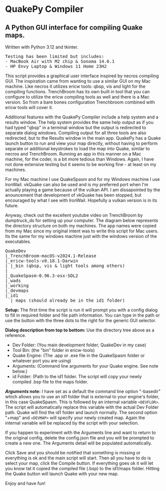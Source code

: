 # QuakePy Compiler

## A Python GUI interface for compiling Quake maps.

Written with Python 3.12 and tkinter.<br>

<pre>
Testing has been limited but includes:
- MacBook Air with M2 chip & Sonoma 14.6.1
- HP Envy Laptop & Windows 11 Home 23H2
</pre>

This script provides a graphical user interface inspired by necros compiling GUI. The inspiration came from wanting to use a similar GUI on my Mac machine. Like necros it utilizes ericw tools: qbsp, vis and light for the compiling functions. TrenchBroom has its own built in tool that you can configure to utilize the ericw compiling tools as well and there is a Mac version. So from a bare bones configuration Trenchbroom combined with ericw tools will cover it.

Additional features with the QuakePy Compiler include a help system and a results window. The help system provides the same help output as if you had typed "qbsp" in a terminal window but the output is redirected to separate dialog windows. Compiling output for all three tools are also redirected, but to the Results window in the main app.
QuakePy has a Quake launch button to run and view your map directly, without having to perform separate or additional keystrokes to load the map into Quake, similar to necros and TrenchBroom.
Running an app in this manner on a Mac machine, for the coder, is a bit more tedious than Windows. Again, I have not done extensive testing but it seems to be working fine - at least on my machines.

For my Mac machine I use QuakeSpasm and for my Windows machine I use IronWail. vkQuake can also be used and is my preferred port when I'm actually playing a game because of the vulkan API. I am dissapointed by the anouncement that development of vkQuake has been stopped, but encouraged by what I see with IronWail. Hopefully a vulkan version is in its future.

Anyway, check out the excellent youtube video on TrenchBroom by dumptruck_ds for setting up your computer. The diagram below represents the directory structure on both my machines. The app names were copied from my Mac since my original intent was to write this script for Mac users. Its the same for my windows machine just with the windows version of the executables.

<pre>
QuakeDev
|_TrenchBroom-macOS-v2024.1-Release
|_ericw-tools-v0.18.1-Darwin
| |_bin (qbsp, vis & light tools among others)
|
|_QuakeSpasm-0.96.3-osx-SDL2
|_wads
|_working
|_devmaps
|_id1
  |_maps (should already be in the id1 folder)
</pre>

<b>Setup:</b> The first time the script is run it will prompt you with a config dialog to fill in required folder and file path information. You can type in the path or use the button with the three dots to the right for the generic GUI selector.

<b>Dialog description from top to bottom:</b> Use the directory tree above as a reference.

- Dev Folder: (You main development folder, QuakeDev in my case)
- Tool Bin: (the "bin" folder in ericw-tools)
- Quake Engine: (The .app or .exe file in the QuakeSpasm folder or whatever port you are using)
- Arguments: (Command line arguments for your Quake engine. See note below.)
- id Folder: (Path to the id1 folder. The script will copy your newly compiled .bsp file to the maps folder.

<em><b>Arguments</em> note:</b> I have set as a default the command line option "-basedir" which allows you to use an id1 folder that is external to your engine's folder, in this case QuakeSpasm. This is followed by an internal variable `<DEVFLDR>`. The script will automatically replace this variable with the actual Dev Folder path. Quake will find the id1 folder and launch normally. The second option "+map" and `<DEVMAP>` will specify your newly created map. Again the internal variable will be replaced by the script with your selection.

If you happen to experiment with the Arguments line and want to return to the original config, delete the config.json file and you will be prompted to create a new one. The Arguments detail will be populated automatically.

Click Save and you should be notified that something is missing or everything is ok and the main script will start. Then all you have to do is select your map, click the Compile button. If everything goes ok it will let you know tat it copied the compiled file (.bsp) to the id1/maps folder. Hitting the Quake button will launch Quake with your new map.

Enjoy and have fun!

